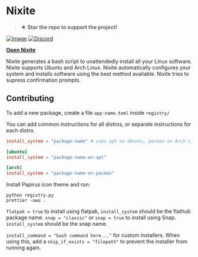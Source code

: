 # Nixite

> **★ Star the repo to support the project!**

[![image](https://img.shields.io/github/license/aspizu/nixite)](https://github.com/aspizu/tshu/blob/main/LICENSE)
[![Discord](https://img.shields.io/badge/Discord-%235865F2.svg?logo=discord&logoColor=white)](https://discord.gg/MMfMkRuhAf)

[**Open Nixite**](https://aspizu.github.io/nixite/)

Nixite generates a bash script to unattendedly install all your Linux software. Nixite supports Ubuntu and Arch Linux. Nixite automatically configures your system and installs software using the best method available. Nixite tries to supress confirmation prompts.

## Contributing

To add a new package, create a file `app-name.toml` inside `registry/`

You can add common instructions for all distros, or separate instructions for each distro.

```toml
install_system = "package-name" # uses apt on Ubuntu, pacman on Arch Linux
```

```toml
[ubuntu]
install_system = "package-name-on-apt"

[arch]
install_system = "package-name-on-pacman"
```

Install Papirus icon theme and run:

```shell
python registry.py
prettier -uwu .
```

`flatpak = true` to install using flatpak, `install_system` should be the flathub package name.
`snap = "classic"` or `snap = true` to install using Snap. `install_system` should be the snap name.

`install_command = "bash command here..."` for custom installers.
When using this, add a `skip_if_exists = "filepath"` to prevent the installer from running again.
